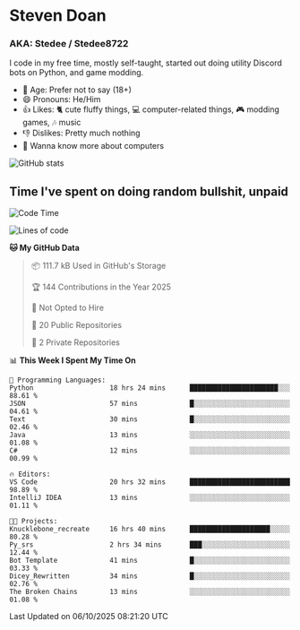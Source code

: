# Steven Doan
### AKA: Stedee / Stedee8722
I code in my free time, mostly self-taught, started out doing utility Discord bots on Python, and game modding.

- 🤔 Age: Prefer not to say (18+)
- 😄 Pronouns: He/Him
- 👍 Likes: 🐈 cute fluffy things, 💻 computer-related things, 🎮 modding games, 🎶 music
- 👎 Dislikes: Pretty much nothing
- 🥹 Wanna know more about computers

![GitHub stats](https://github-readme-stats-iota-mocha-40.vercel.app/api?username=Stedee8722&show=prs_merged,prs_merged_percentage&show_icons=true&theme=transparent)

## Time I've spent on doing random bullshit, unpaid
<!--START_SECTION:Time I've spent on doing random bullshit, unpaid-->
![Code Time](http://img.shields.io/badge/Code%20Time-348%20hrs%2055%20mins-blue)

![Lines of code](https://img.shields.io/badge/From%20Hello%20World%20I%27ve%20Written-89.2%20thousand%20lines%20of%20code-blue)

**🐱 My GitHub Data** 

> 📦 111.7 kB Used in GitHub's Storage 
 > 
> 🏆 144 Contributions in the Year 2025
 > 
> 🚫 Not Opted to Hire
 > 
> 📜 20 Public Repositories 
 > 
> 🔑 2 Private Repositories 
 > 
📊 **This Week I Spent My Time On** 

```text
💬 Programming Languages: 
Python                   18 hrs 24 mins      ██████████████████████░░░   88.61 % 
JSON                     57 mins             █░░░░░░░░░░░░░░░░░░░░░░░░   04.61 % 
Text                     30 mins             █░░░░░░░░░░░░░░░░░░░░░░░░   02.46 % 
Java                     13 mins             ░░░░░░░░░░░░░░░░░░░░░░░░░   01.08 % 
C#                       12 mins             ░░░░░░░░░░░░░░░░░░░░░░░░░   00.99 % 

🔥 Editors: 
VS Code                  20 hrs 32 mins      █████████████████████████   98.89 % 
IntelliJ IDEA            13 mins             ░░░░░░░░░░░░░░░░░░░░░░░░░   01.11 % 

🐱‍💻 Projects: 
Knucklebone_recreate     16 hrs 40 mins      ████████████████████░░░░░   80.28 % 
Py_srs                   2 hrs 34 mins       ███░░░░░░░░░░░░░░░░░░░░░░   12.44 % 
Bot Template             41 mins             █░░░░░░░░░░░░░░░░░░░░░░░░   03.33 % 
Dicey_Rewritten          34 mins             █░░░░░░░░░░░░░░░░░░░░░░░░   02.76 % 
The Broken Chains        13 mins             ░░░░░░░░░░░░░░░░░░░░░░░░░   01.08 % 
```


 Last Updated on 06/10/2025 08:21:20 UTC
<!--END_SECTION:Time I've spent on doing random bullshit, unpaid-->
